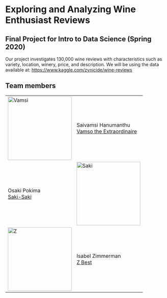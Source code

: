 # Exploring and Analyzing Wine Enthusiast Reviews

## Final Project for Intro to Data Science (Spring 2020)

Our project investigates 130,000 wine reviews with characteristics such as variety, location, winery, price, and description.
We will be using the data available at: https://www.kaggle.com/zynicide/wine-reviews

## Team members


<table style="width:100%" align = "center">
  <tr>
      <td>
        <img src="https://avatars3.githubusercontent.com/u/21210971?s=460&u=65bef4ce837966aeceb3fa6d9abbaef16a3a1642&v=4" alt="Vamsi" width="200"/>
    </td>
    <td>
        Saivamsi Hanumanthu <br> 
        <a href="mailto:shanumanthu4016@floridapoly.edu"> 
            Vamso the Extraordinaire
        </a>
    </td>
  </tr>

  <tr>
    <td>
        Osaki Pokima  <br>
        <a href="mailto:student3@floridapoly.edu"> 
            Saki-Saki
        </a>
    </td>
    <td>
        <img src="https://avatars0.githubusercontent.com/u/36305978?s=460&u=19c92092e1620264b14bae5f0d287b68b73ad3e7&v=4" alt="Saki" width="200"/>
    </td>
  </tr>

  <tr>
    <td>
      <img src="https://avatars1.githubusercontent.com/u/54685329?s=460&v=4" alt="Z" width="200"/> 
    </td>
    <td>
        Isabel Zimmerman<br> 
        <a href="mailto:izimmerman5298@floridapoly.edu"> 
            Z Best
        </a>
    </td>
  </tr>
  
</table>